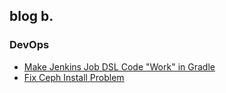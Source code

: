 
## blog b.
### DevOps
- [Make Jenkins Job DSL Code "Work" in Gradle](./DevOps/2017-08-16-Make-Jenkins-Job-DSL-Code-"Work"-in-Gradle.md)
- [Fix Ceph Install Problem](./DevOps/2019-03-08-Fix-Ceph-Install-Problem.md)
